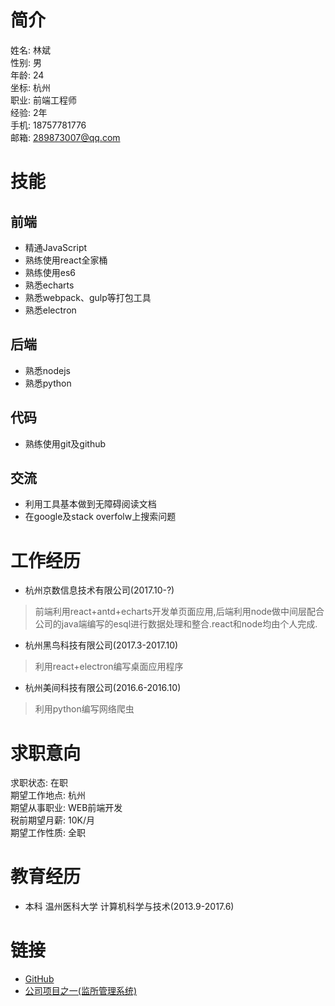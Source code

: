 # 简介
姓名: 林斌 <br>
性别: 男<br>
年龄: 24<br>
坐标: 杭州<br>
职业: 前端工程师<br>
经验: 2年<br>
手机: 18757781776<br>
邮箱: 289873007@qq.com<br>

# 技能
## 前端
* 精通JavaScript
* 熟练使用react全家桶
* 熟练使用es6
* 熟悉echarts
* 熟悉webpack、gulp等打包工具
* 熟悉electron

## 后端
* 熟悉nodejs
* 熟悉python

## 代码
* 熟练使用git及github

## 交流
* 利用工具基本做到无障碍阅读文档
* 在google及stack overfolw上搜索问题

# 工作经历
* 杭州京数信息技术有限公司(2017.10-?)
> 前端利用react+antd+echarts开发单页面应用,后端利用node做中间层配合公司的java端编写的esql进行数据处理和整合.react和node均由个人完成.
* 杭州黑鸟科技有限公司(2017.3-2017.10)
> 利用react+electron编写桌面应用程序
* 杭州美间科技有限公司(2016.6-2016.10)
> 利用python编写网络爬虫

# 求职意向
求职状态: 在职<br>
期望工作地点: 杭州<br>
期望从事职业: WEB前端开发 <br>
税前期望月薪: 10K/月<br>
期望工作性质: 全职<br>

# 教育经历
* 本科 温州医科大学 计算机科学与技术(2013.9-2017.6)

# 链接
* [GitHub](https://github.com/Linbubin)
* [公司项目之一(监所管理系统)](http://www.wuqiu.xyz:8999)